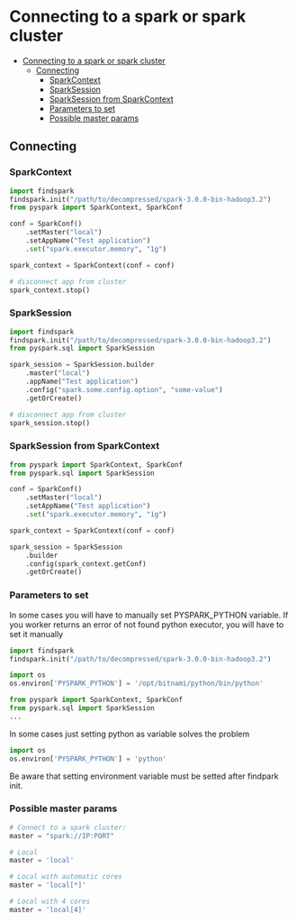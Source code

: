 # Connecting to a spark or spark cluster

- [Connecting to a spark or spark cluster](#connecting-to-a-spark-or-spark-cluster)
  * [Connecting](#connecting)
    + [SparkContext](#sparkcontext)
    + [SparkSession](#sparksession)
    + [SparkSession from SparkContext](#sparksession-from-sparkcontext)
    + [Parameters to set](#parameters-to-set)
    + [Possible master params](#possible-master-params)

## Connecting

### SparkContext

```python
import findspark
findspark.init("/path/to/decompressed/spark-3.0.0-bin-hadoop3.2")
from pyspark import SparkContext, SparkConf

conf = SparkConf()
    .setMaster("local")
    .setAppName("Test application")
    .set("spark.executor.memory", "1g")

spark_context = SparkContext(conf = conf)

# disconnect app from cluster
spark_context.stop()
```

### SparkSession

```python
import findspark
findspark.init("/path/to/decompressed/spark-3.0.0-bin-hadoop3.2")
from pyspark.sql import SparkSession

spark_session = SparkSession.builder
    .master("local")
    .appName("Test application")
    .config("spark.some.config.option", "some-value")
    .getOrCreate()

# disconnect app from cluster
spark_session.stop()
```

### SparkSession from SparkContext

```python
from pyspark import SparkContext, SparkConf
from pyspark.sql import SparkSession

conf = SparkConf()
    .setMaster("local")
    .setAppName("Test application")
    .set("spark.executor.memory", "1g")

spark_context = SparkContext(conf = conf)

spark_session = SparkSession
    .builder
    .config(spark_context.getConf)
    .getOrCreate()
```

### Parameters to set

In some cases you will have to manually set PYSPARK_PYTHON variable. If you worker returns an error of not found python executor, you will have to set it manually

```python
import findspark
findspark.init("/path/to/decompressed/spark-3.0.0-bin-hadoop3.2")

import os
os.environ['PYSPARK_PYTHON'] = '/opt/bitnami/python/bin/python'

from pyspark import SparkContext, SparkConf
from pyspark.sql import SparkSession
...
```

In some cases just setting python as variable solves the problem

```python
import os
os.environ['PYSPARK_PYTHON'] = 'python'
```

Be aware that setting environment variable must be setted after findpark init.

### Possible master params

```python
# Connect to a spark cluster:
master = "spark://IP:PORT"

# Local
master = 'local'

# Local with automatic cores
master = 'local[*]'

# Local with 4 cores
master = 'local[4]'
```
